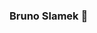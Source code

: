 ### Bruno Slamek 👋

<!--
**BrunoSlamek/BrunoSlamek** is a ✨ _special_ ✨ repository because its `README.md` (this file) appears on your GitHub profile.

### Contato 📭

[<img align="left"  width="22px" src="https://cdn.jsdelivr.net/npm/simple-icons@3.4.0/icons/linkedin.svg" />](https://www.linkedin.com/in/bruno-slamek)

### Linguagens e Ferramentas 🔨🔧

<img align="left" alt="python" width="26px" src="https://cdn3.iconfinder.com/data/icons/logos-and-brands-adobe/512/267_Python-512.png" />

<img align="left" alt="PyCharm" width="26px" src="https://dashboard.snapcraft.io/site_media/appmedia/2017/11/PyCharmCore256.png" />

<img align="left" alt="Pandas" width="26px" src="https://upload.wikimedia.org/wikipedia/commons/2/22/Pandas_mark.svg" />

